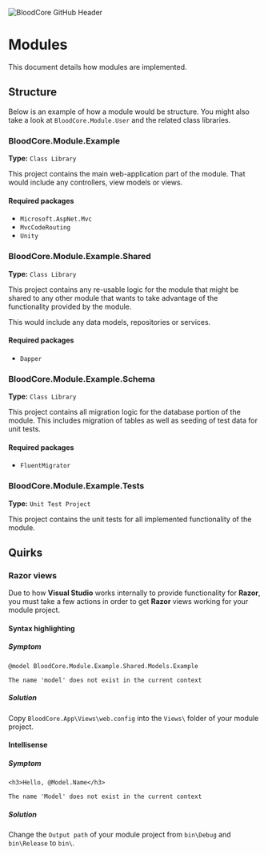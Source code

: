 ![BloodCore GitHub Header](https://raw.githubusercontent.com/wow-bloodcore/image-assets/master/github-header.png)

# Modules

This document details how modules are implemented.

## Structure

Below is an example of how a module would be structure. You might also take a look at `BloodCore.Module.User` and the related class libraries.

### BloodCore.Module.Example

**Type:** `Class Library`

This project contains the main web-application part of the module. That would include any controllers, view models or views.

#### Required packages

* `Microsoft.AspNet.Mvc`
* `MvcCodeRouting`
* `Unity`

### BloodCore.Module.Example.Shared

**Type:** `Class Library`

This project contains any re-usable logic for the module that might be shared to any other module that wants to take advantage of the functionality provided by the module.

This would include any data models, repositories or services.

#### Required packages

* `Dapper`

### BloodCore.Module.Example.Schema

**Type:** `Class Library`

This project contains all migration logic for the database portion of the module. This includes migration of tables as well as seeding of test data for unit tests.

#### Required packages

* `FluentMigrator`

### BloodCore.Module.Example.Tests

**Type:** `Unit Test Project`

This project contains the unit tests for all implemented functionality of the module.

## Quirks

### Razor views

Due to how **Visual Studio** works internally to provide functionality for **Razor**, you must take a few actions in order to get **Razor** views working for your module project.

#### Syntax highlighting

##### Symptom

    @model BloodCore.Module.Example.Shared.Models.Example
    
    The name 'model' does not exist in the current context

##### Solution

Copy `BloodCore.App\Views\web.config` into the `Views\` folder of your module project.

#### Intellisense

##### Symptom

    <h3>Hello, @Model.Name</h3>
    
    The name 'Model' does not exist in the current context

##### Solution

Change the `Output path` of your module project from `bin\Debug` and `bin\Release` to `bin\`.
